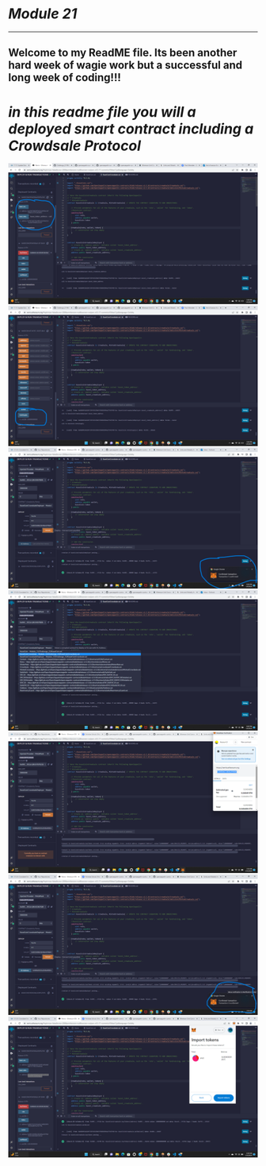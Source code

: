 # *Module 21*
---
## Welcome to my ReadME file. Its been another hard week of wagie work but a successful and long week of coding!!! ##
# *in this readme file you will a deployed smart contract including a Crowdsale Protocol* #


![1](Execution_Results/contract_deployed.png)
![2](Execution_Results/initial_supply_purchased.png)
![confirmation deployed](Execution_Results/confirmation_deployment.png)
![3](Execution_Results/crowdsale_deployment.png)
![4](Execution_Results/crowdsale_deployment(2).png)
![5](Execution_Results/crowdsale_deployment(3).png)
![6](Execution_Results/importing_token.png)
